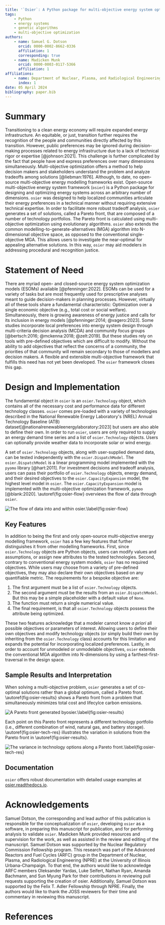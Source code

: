 ```yaml
---
title: '`Osier`: A Python package for multi-objective energy system optimization'
tags:
    - Python
    - energy systems
    - genetic algorithms
    - multi-objective optimization
authors:
    - name: Samuel G. Dotson
      orcid: 0000-0002-8662-0336
      affiliation: 1 
      corresponding: true
    - name: Madicken Munk
      orcid: 0000-0003-0117-5366
      affiliation: 1 
affiliations:
    - name: Department of Nuclear, Plasma, and Radiological Engineering, University of Illinois Urbana-Champaign, USA
      index: 1
date: 05 April 2024
bibliography: paper.bib
---
```


# Summary
Transitioning to a clean energy economy will require expanded energy
infrastructure. An equitable, or just, transition further requires the
recognition of the people and communities directly affected by this transition.
However, public preferences may be ignored during decision-making processes
related to energy infrastructure due to a lack of technical rigor or expertise
[@johnson:2021]. This challenge is further complicated by the fact that people
have and express preferences over many dimensions simultaneously.
Multi-objective optimization offers a method to help decision makers and
stakeholders understand the problem and analyze tradeoffs among solutions
[@liebman:1976]. Although, to date, no open-source multi-objective energy
modelling frameworks exist. Open-source multi-objective energy system framework
(`osier`) is a Python package for designing and optimizing energy systems across
an arbitrary number of dimensions. `osier` was designed to help localized
communities articulate their energy preferences in a technical manner without
requiring extensive technical expertise. In order to facilitate more robust
tradeoff analysis, `osier` generates a set of solutions, called a Pareto front,
that are composed of a number of technology portfolios. The Pareto front is
calculated using multi-objective optimization using evolutionary algorithms.
`osier` also extends the common modelling-to-generate-alternatives (MGA)
algorithm into N-dimensional objective space, as opposed to the conventional
single-objective MGA. This allows users to investigate the near-optimal
for appealing alternative solutions. In this way, `osier` may aid modelers in
addressing procedural and recognition justice.

# Statement of Need
There are myriad open- and closed-source energy system optimization models
(ESOMs) available [@pfenninger:2022]. ESOMs can be used for a variety of tasks
but are most frequently used for prescriptive analyses meant to guide
decision-makers in planning processes. However, virtually all of these tools 
share a fundamental characteristic: Optimization over
a single economic objective (e.g., total cost or social welfare).
Simultaneously, there is growing awareness of energy justice and calls for its
inclusion in energy models [@pfenninger:2014; @vagero:2023]. Some studies
incorporate local preferences into energy system design through
multi-criteria decision analysis (MCDA) and community focus groups
[@bertsch:2016; @mckenna:2018; @zelt:2019]. But these studies rely on tools with
pre-defined objectives which are difficult to modify. Without the ability to add
objectives that reflect the concerns of a community, the priorities of that
community will remain secondary to those of modellers and decision makers. A
flexible and extensible multi-objective framework that fulfills this need has
not yet been developed. The `osier` framework closes this gap.

# Design and Implementation
The fundamental object in `osier` is an `osier.Technology` object, which 
contains all of the necessary cost and performance data for different technology 
classes. `osier` comes pre-loaded with a variety of technologies described in 
the National Renewable Energy Laboratory's (NREL) Annual Technology Baseline (ATB)
dataset[@nationalrenewableenergylaboratory:2023] but users are also able to
define their own. In order to run `osier`, users are only required to supply an 
energy demand time series and a list of `osier.Technology` objects. Users can 
optionally provide weather data to incorporate solar or wind energy. 

A set of `osier.Technology` objects, along with user-supplied demand data, can
be tested independently with the `osier.DispatchModel`. The
`osier.DispatchModel` is a linear programming model implemented with the `pyomo`
library [@hart:2011]. For investment decisions and tradeoff analysis, users can
pass their portfolio of `osier.Technology` objects, energy demand, and their
desired objectives to the `osier.CapacityExpansion` model, the highest level
model in `osier`. The `osier.CapacityExpansion` model is implemented with the
multi-objective optimization framework, `pymoo` [@blank:2020].
\autoref{fig:osier-flow} overviews the flow of data through `osier`.

![The flow of data into and within `osier`.\label{fig:osier-flow}](osier_flow.png)

## Key Features
In addition to being the first and only open-source multi-objective energy
modelling framework, `osier` has a few key features that further distinguishes
it from other modelling frameworks. First, since `osier.Technology` objects are
Python objects, users can modify values and assumptions, or assign new
attributes to the tested technologies. Second, contrary to conventional energy
system models, `osier` has no required objectives. While users may choose from a
variety of pre-defined objectives, they may also declare their own objectives
based on any quantifiable metric. The requirements for a bespoke objective are: 

1. The first argument must be a list of `osier.Technology` objects.
2. The second argument must be the results from an `osier.DispatchModel`. But
   this may be a simple placeholder with a default value of `None`.
3. The function must return a single numerical value.
4. The final requirement, is that all `osier.Technology` objects possess the
   attribute being optimized.

These two features acknowledge that a modeler cannot know *a priori* all
possible objectives or parameters of interest. Allowing users to define their
own objectives and modify technology objects (or simply build their own by
inheriting from the `osier.Technology` class) accounts for this limitation and
expands the potential for incorporating localized preferences. Lastly, in order
to account for unmodeled or unmodelable objectives, `osier` extends the
conventional MGA algorithm into N-dimensions by using a farthest-first-traversal
in the design space.

## Sample Results and Interpretation

When solving a multi-objective problem, `osier` generates a set of co-optimal
solutions rather than a global optimum, called a Pareto front.
\autoref{fig:osier-results} shows a Pareto front from a problem that
simultaneously minimizes total cost and lifecylce carbon emissions.

![A Pareto front generated by`osier`.\label{fig:osier-results}](images/osier-results.png)

Each point on this Pareto front represents a different technology portfolio
(i.e., different combination of wind, natural gas, and battery storage).
\autoref{fig:osier-tech-res} illustrates the variation in solutions from 
the Pareto front in \autoref{fig:osier-results}.

![The variance in technology options along a Pareto front.\label{fig:osier-tech-res}](images/osier-tech-results.png)

## Documentation

`osier` offers robust documentation with detailed usage examples at
[osier.readthedocs.io](https://osier.readthedocs.io).

# Acknowledgements

Samuel Dotson, the corresponding and lead author of this publication is
responsible for the conceptualization of `osier`, developing `osier` as a
software, in preparing this manuscript for publication, and for performing
analysis to validate `osier`. Madicken Munk provided resources and supervision
for the work, as well as assisted in the review and editing of the manuscript.
Samuel Dotson was supported by the Nuclear Regulatory Commission Fellowship
program. This research was part of the Advanced Reactors and Fuel Cycles (ARFC)
group in the Department of Nuclear, Plasma, and Radiological Engineering (NPRE)
at the University of Illinois Urbana-Champaign. To that end, the authors would
like to acknowledge ARFC members Oleksander Yardas, Luke Seifert, Nathan Ryan,
Amanda Bachmann, and Sun Myung Park for their contributions in reviewing pull
requests supporting the creation of osier. Additionally, Samuel Dotson was
supported by the Felix T. Adler Fellowship through NPRE. Finally, the authors
would like to thank the JOSS reviewers for their time and commentary in
reviewing this manuscript. 

# References


